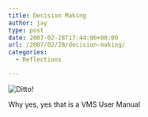 ```yaml
---
title: Decision Making
author: jay
type: post
date: 2007-02-28T17:44:00+00:00
url: /2007/02/28/decision-making/
categories:
  - Reflections

---
```

![Ditto!][1]

Why yes, yes that is a VMS User Manual

 [1]: https://cdn.rambleon.org/migrate/2007/02/agreement.jpg